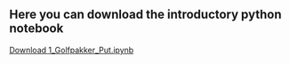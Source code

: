 ## Here you can download the introductory python notebook

[Download 1_Golfpakker_Put.ipynb](1_Golfpakket_Put.ipynb)